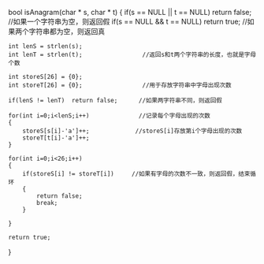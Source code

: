 bool isAnagram(char * s, char * t)
{
    if(s == NULL || t == NULL)  return false;           //如果一个字符串为空，则返回假
    if(s == NULL && t == NULL)  return true;            //如果两个字符串都为空，则返回真

    int lenS = strlen(s);
    int lenT = strlen(t);                 //返回s和t两个字符串的长度，也就是字母个数

    int storeS[26] = {0};                 
    int storeT[26] = {0};                 //用于存放字符串中字母出现次数

    if(lenS != lenT)  return false;      //如果两字符串不同，则返回假

    for(int i=0;i<lenS;i++)              //记录每个字母出现的次数
    {
        storeS[s[i]-'a']++;             //storeS[i]存放第i个字母出现的次数
        storeT[t[i]-'a']++;
    }

    for(int i=0;i<26;i++)
    {
        if(storeS[i] != storeT[i])     //如果有字母的次数不一致，则返回假，结束循环
        {
            return false;
            break;
        }
        
    }

    return true;
}

